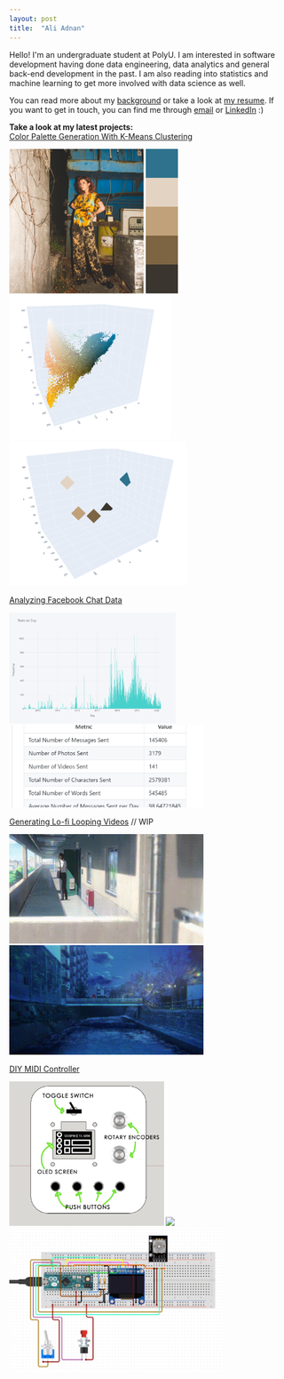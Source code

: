 ```yaml
---
layout: post
title:  "Ali Adnan"
---
```


Hello! I'm an undergraduate student at PolyU. I am interested in software development having done data engineering, data analytics and general back-end development in the past. I am also reading into statistics and machine learning to get more involved with data science as well.

You can read more about my [background][bg] or take a look at [my resume][resume]. If you want to get in touch, you can find me through [email][em] or [LinkedIn][li] :)

**Take a look at my latest projects:**  
[Color Palette Generation With K-Means Clustering][kmeans] 

<!-- <img src="assets\date_msgs.svg"  height="200"> -->
<img src="assets\DSC_4439.jpg"  height="260">
<img src="assets\colorpalette.png"  height="260">
<img src="assets\overall_pixel_plot.PNG"  height="260">
<img src="assets\kmeans_rotate.PNG"  height="260">

[Analyzing Facebook Chat Data][fb-data] 

<img src="assets\date_msgs.svg"  height="200">
<img src="assets\fbmessage.PNG"  width="350">


[Generating Lo-fi Looping Videos][lofi] // WIP 

<img src="assets\genLoop.gif"  width="350">
<img src="assets\genLoop2.gif"  width="350">

[DIY MIDI Controller][WIP] 

<img src="assets\midi\midi ctrl.png"  height="260">
<img src="assets\midi\WhatsApp Video 2020-04-14 at 2.02.11 PM_1.gif"  height="260">
<img src="assets\midi\Capture.PNG"  height="260">

 
[resume]: ./assets/ali-adnan_cv.pdf
[fb-data]: https://github.com/aliadnani/fb_message_analysis
[lofi]: https://github.com/aliadnani/lofi-background-generation
[bg]: ./about/
[WIP]: https://github.com/aliadnani/arduino-midi-controller
[em]: mailto:ali.adnani@hotmail.com
[li]: https://www.linkedin.com/in/ali-adnan-b89303160/
[kmeans]:https://github.com/aliadnani/kmeans-color-palette-visualization